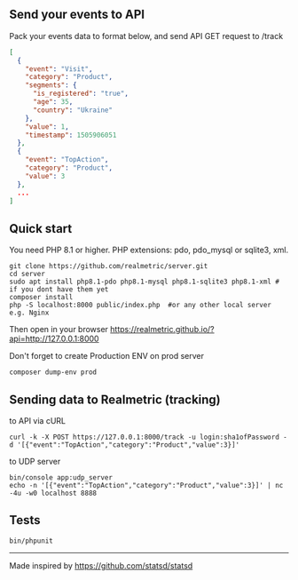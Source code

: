 ## Send your events to API
Pack your events data to format below, and send API GET request to /track 
```json
[
  {
    "event": "Visit",
    "category": "Product",
    "segments": {
      "is_registered": "true",
      "age": 35,
      "country": "Ukraine"
    },
    "value": 1,
    "timestamp": 1505906051
  },
  {
    "event": "TopAction",
    "category": "Product",
    "value": 3
  },
  ...
]
```

## Quick start
You need PHP 8.1 or higher. PHP extensions: pdo, pdo_mysql or sqlite3, xml.
```shell
git clone https://github.com/realmetric/server.git
cd server
sudo apt install php8.1-pdo php8.1-mysql php8.1-sqlite3 php8.1-xml # if you dont have them yet
composer install
php -S localhost:8000 public/index.php  #or any other local server e.g. Nginx
```
Then open in your browser https://realmetric.github.io/?api=http://127.0.0.1:8000

Don't forget to create Production ENV on prod server
```shell
composer dump-env prod
```

## Sending data to Realmetric (tracking)
to API via cURL
```shell
curl -k -X POST https://127.0.0.1:8000/track -u login:sha1ofPassword -d '[{"event":"TopAction","category":"Product","value":3}]'
```
to UDP server
```shell
bin/console app:udp_server
echo -n '[{"event":"TopAction","category":"Product","value":3}]' | nc -4u -w0 localhost 8888
```

## Tests
```shell
bin/phpunit
```

---
Made inspired by https://github.com/statsd/statsd

